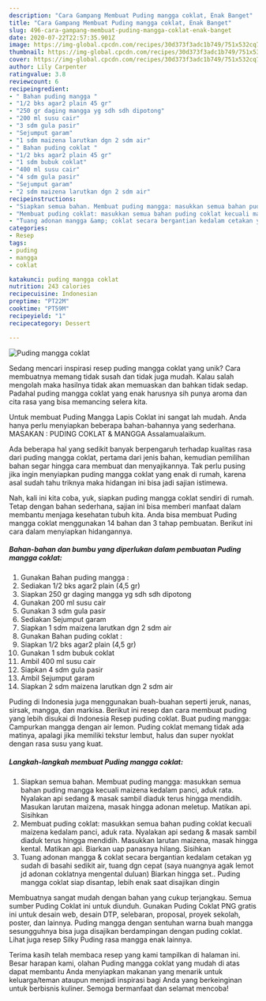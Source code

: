 ```yaml
---
description: "Cara Gampang Membuat Puding mangga coklat, Enak Banget"
title: "Cara Gampang Membuat Puding mangga coklat, Enak Banget"
slug: 496-cara-gampang-membuat-puding-mangga-coklat-enak-banget
date: 2020-07-22T22:57:35.901Z
image: https://img-global.cpcdn.com/recipes/30d373f3adc1b749/751x532cq70/puding-mangga-coklat-foto-resep-utama.jpg
thumbnail: https://img-global.cpcdn.com/recipes/30d373f3adc1b749/751x532cq70/puding-mangga-coklat-foto-resep-utama.jpg
cover: https://img-global.cpcdn.com/recipes/30d373f3adc1b749/751x532cq70/puding-mangga-coklat-foto-resep-utama.jpg
author: Lily Carpenter
ratingvalue: 3.8
reviewcount: 6
recipeingredient:
- " Bahan puding mangga "
- "1/2 bks agar2 plain 45 gr"
- "250 gr daging mangga yg sdh sdh dipotong"
- "200 ml susu cair"
- "3 sdm gula pasir"
- "Sejumput garam"
- "1 sdm maizena larutkan dgn 2 sdm air"
- " Bahan puding coklat "
- "1/2 bks agar2 plain 45 gr"
- "1 sdm bubuk coklat"
- "400 ml susu cair"
- "4 sdm gula pasir"
- "Sejumput garam"
- "2 sdm maizena larutkan dgn 2 sdm air"
recipeinstructions:
- "Siapkan semua bahan. Membuat puding mangga: masukkan semua bahan puding mangga kecuali maizena kedalam panci, aduk rata. Nyalakan api sedang &amp; masak sambil diaduk terus hingga mendidih. Masukan larutan maizena, masak hingga adonan meletup. Matikan api. Sisihkan"
- "Membuat puding coklat: masukkan semua bahan puding coklat kecuali maizena kedalam panci, aduk rata. Nyalakan api sedang &amp; masak sambil diaduk terus hingga mendidih. Masukkan larutan maizena, masak hingga kental. Matikan api. Biarkan uap panasnya hilang. Sisihkan"
- "Tuang adonan mangga &amp; coklat secara bergantian kedalam cetakan yg sudah di basahi sedikit air, tuang dgn cepat (saya nuangnya agak lemot jd adonan coklatnya mengental duluan) Biarkan hingga set.. Puding mangga coklat siap disantap, lebih enak saat disajikan dingin"
categories:
- Resep
tags:
- puding
- mangga
- coklat

katakunci: puding mangga coklat 
nutrition: 243 calories
recipecuisine: Indonesian
preptime: "PT22M"
cooktime: "PT59M"
recipeyield: "1"
recipecategory: Dessert

---
```



![Puding mangga coklat](https://img-global.cpcdn.com/recipes/30d373f3adc1b749/751x532cq70/puding-mangga-coklat-foto-resep-utama.jpg)

Sedang mencari inspirasi resep puding mangga coklat yang unik? Cara membuatnya memang tidak susah dan tidak juga mudah. Kalau salah mengolah maka hasilnya tidak akan memuaskan dan bahkan tidak sedap. Padahal puding mangga coklat yang enak harusnya sih punya aroma dan cita rasa yang bisa memancing selera kita.

Untuk membuat Puding Mangga Lapis Coklat ini sangat lah mudah. Anda hanya perlu menyiapkan beberapa bahan-bahannya yang sederhana. MASAKAN : PUDING COKLAT &amp; MANGGA Assalamualaikum.

Ada beberapa hal yang sedikit banyak berpengaruh terhadap kualitas rasa dari puding mangga coklat, pertama dari jenis bahan, kemudian pemilihan bahan segar hingga cara membuat dan menyajikannya. Tak perlu pusing jika ingin menyiapkan puding mangga coklat yang enak di rumah, karena asal sudah tahu triknya maka hidangan ini bisa jadi sajian istimewa.


Nah, kali ini kita coba, yuk, siapkan puding mangga coklat sendiri di rumah. Tetap dengan bahan sederhana, sajian ini bisa memberi manfaat dalam membantu menjaga kesehatan tubuh kita. Anda bisa membuat Puding mangga coklat menggunakan 14 bahan dan 3 tahap pembuatan. Berikut ini cara dalam menyiapkan hidangannya.

<!--inarticleads1-->

##### Bahan-bahan dan bumbu yang diperlukan dalam pembuatan Puding mangga coklat:

1. Gunakan  Bahan puding mangga :
1. Sediakan 1/2 bks agar2 plain (4,5 gr)
1. Siapkan 250 gr daging mangga yg sdh sdh dipotong
1. Gunakan 200 ml susu cair
1. Gunakan 3 sdm gula pasir
1. Sediakan Sejumput garam
1. Siapkan 1 sdm maizena larutkan dgn 2 sdm air
1. Gunakan  Bahan puding coklat :
1. Siapkan 1/2 bks agar2 plain (4,5 gr)
1. Gunakan 1 sdm bubuk coklat
1. Ambil 400 ml susu cair
1. Siapkan 4 sdm gula pasir
1. Ambil Sejumput garam
1. Siapkan 2 sdm maizena larutkan dgn 2 sdm air


Puding di Indonesia juga menggunakan buah-buahan seperti jeruk, nanas, sirsak, mangga, dan markisa. Berikut ini resep dan cara membuat puding yang lebih disukai di Indonesia Resep puding coklat. Buat puding mangga: Campurkan mangga dengan air lemon. Puding coklat memang tidak ada matinya, apalagi jika memiliki tekstur lembut, halus dan super nyoklat dengan rasa susu yang kuat. 

<!--inarticleads2-->

##### Langkah-langkah membuat Puding mangga coklat:

1. Siapkan semua bahan. Membuat puding mangga: masukkan semua bahan puding mangga kecuali maizena kedalam panci, aduk rata. Nyalakan api sedang &amp; masak sambil diaduk terus hingga mendidih. Masukan larutan maizena, masak hingga adonan meletup. Matikan api. Sisihkan
1. Membuat puding coklat: masukkan semua bahan puding coklat kecuali maizena kedalam panci, aduk rata. Nyalakan api sedang &amp; masak sambil diaduk terus hingga mendidih. Masukkan larutan maizena, masak hingga kental. Matikan api. Biarkan uap panasnya hilang. Sisihkan
1. Tuang adonan mangga &amp; coklat secara bergantian kedalam cetakan yg sudah di basahi sedikit air, tuang dgn cepat (saya nuangnya agak lemot jd adonan coklatnya mengental duluan) Biarkan hingga set.. Puding mangga coklat siap disantap, lebih enak saat disajikan dingin


Membuatnya sangat mudah dengan bahan yang cukup terjangkau. Semua sumber Puding Coklat ini untuk diunduh. Gunakan Puding Coklat PNG gratis ini untuk desain web, desain DTP, selebaran, proposal, proyek sekolah, poster, dan lainnya. Puding mangga dengan sentuhan warna buah mangga sesungguhnya bisa juga disajikan berdampingan dengan puding coklat. Lihat juga resep Silky Puding rasa mangga enak lainnya. 

Terima kasih telah membaca resep yang kami tampilkan di halaman ini. Besar harapan kami, olahan Puding mangga coklat yang mudah di atas dapat membantu Anda menyiapkan makanan yang menarik untuk keluarga/teman ataupun menjadi inspirasi bagi Anda yang berkeinginan untuk berbisnis kuliner. Semoga bermanfaat dan selamat mencoba!
